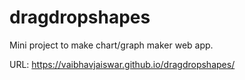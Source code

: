 # dragdropshapes

Mini project to make chart/graph maker web app. 

URL: 
https://vaibhavjaiswar.github.io/dragdropshapes/

